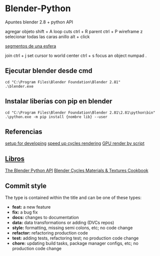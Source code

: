 # Blender-Python
Apuntes blender 2.8 + python API


agregar objeto	shift + A
loop cuts	ctrl + R
parent	ctrl + P
wireframe	z
selecionar todas las caras anillo	alt + click

[segmentos de una esfera](https://i.stack.imgur.com/M8Xp4.gif)

join	ctrl + j
set cursor to world center	ctrl + s
focus an object	numpad .

## Ejecutar blender desde cmd
```
cd "C:\Program Files\Blender Foundation\Blender 2.81"
.\blender.exe
```

## Instalar liberías con pip en blender
```
cd "C:\Program Files\Blender Foundation\Blender 2.81\2.81\python\bin"
.\python.exe -m pip install {nombre lib} --user
```

## Referencias

[setup for developing](https://medium.com/@satishgoda/setting-up-blender-2-8-for-developing-with-python-3-7-6330d87c17b4)
[speed up cycles rendering](https://www.blenderguru.com/articles/4-easy-ways-to-speed-up-cycles)
[GPU render by script](https://gist.github.com/S1U/13b8efe2c616a25d99de3d2ac4b34e86#file-render28-py)

## [Libros](http://www.allitebooks.org/)
[The Blender Python API](http://www.allitebooks.org/the-blender-python-api/)
[Blender Cycles Materials & Textures Cookbook](http://www.allitebooks.org/blender-cycles-materials-and-textures-cookbook-third-edition/)

## Commit style

The type is contained within the title and can be one of these types:

- **feat:** a new feature
- **fix:** a bug fix
- **docs:** changes to documentation
- **data:** data transformations or adding (DVCs repos)
- **style:** formatting, missing semi colons, etc; no code change
- **refactor:** refactoring production code
- **test:** adding tests, refactoring test; no production code change
- **chore:** updating build tasks, package manager configs, etc; no production code change